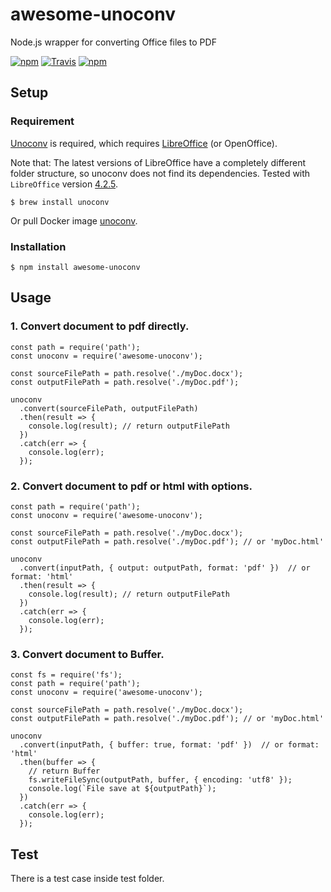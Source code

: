 # awesome-unoconv

Node.js wrapper for converting Office files to PDF

[![npm](https://img.shields.io/npm/v/awesome-unoconv.svg?style=flat-square)](http://www.npmjs.com/package/awesome-unoconv)
[![Travis](https://img.shields.io/travis/zxhaaa6/awesome-unoconv.svg?style=flat-square)](https://travis-ci.org/zxhaaa6/awesome-unoconv)
[![npm](https://img.shields.io/npm/l/awesome-unoconv.svg?style=flat-square)](https://github.com/zxhaaa6/awesome-unoconv/blob/master/LICENSE)

## Setup

### Requirement

[Unoconv](http://dag.wieers.com/home-made/unoconv/) is required, which requires [LibreOffice](http://www.libreoffice.org/) (or OpenOffice).

Note that: The latest versions of LibreOffice have a completely different folder structure, so unoconv does not find its dependencies. Tested with `LibreOffice` version [4.2.5](https://downloadarchive.documentfoundation.org/libreoffice/old/4.2.5.2/mac/x86_64/LibreOffice_4.2.5.2_MacOS_x86-64.dmg).

```
$ brew install unoconv
```

Or pull Docker image [unoconv](https://github.com/zxhaaa6/unoconv).

### Installation

```
$ npm install awesome-unoconv
```

## Usage

### 1. Convert document to pdf directly.

```
const path = require('path');
const unoconv = require('awesome-unoconv');

const sourceFilePath = path.resolve('./myDoc.docx');
const outputFilePath = path.resolve('./myDoc.pdf');

unoconv
  .convert(sourceFilePath, outputFilePath)
  .then(result => {
    console.log(result); // return outputFilePath
  })
  .catch(err => {
    console.log(err);
  });
```

### 2. Convert document to pdf or html with options.

```
const path = require('path');
const unoconv = require('awesome-unoconv');

const sourceFilePath = path.resolve('./myDoc.docx');
const outputFilePath = path.resolve('./myDoc.pdf'); // or 'myDoc.html'

unoconv
  .convert(inputPath, { output: outputPath, format: 'pdf' })  // or format: 'html'
  .then(result => {
    console.log(result); // return outputFilePath
  })
  .catch(err => {
    console.log(err);
  });
```

### 3. Convert document to Buffer.

```
const fs = require('fs');
const path = require('path');
const unoconv = require('awesome-unoconv');

const sourceFilePath = path.resolve('./myDoc.docx');
const outputFilePath = path.resolve('./myDoc.pdf'); // or 'myDoc.html'

unoconv
  .convert(inputPath, { buffer: true, format: 'pdf' })  // or format: 'html'
  .then(buffer => {
    // return Buffer
    fs.writeFileSync(outputPath, buffer, { encoding: 'utf8' });
    console.log(`File save at ${outputPath}`);
  })
  .catch(err => {
    console.log(err);
  });
```

## Test
There is a test case inside test folder.
